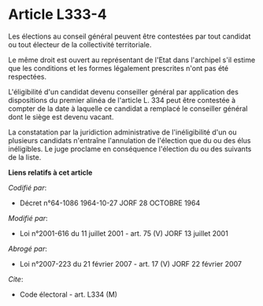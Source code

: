 # Article L333-4

Les élections au conseil général peuvent être contestées par tout candidat ou tout électeur de la collectivité territoriale.

Le même droit est ouvert au représentant de l'Etat dans l'archipel s'il estime que les conditions et les formes légalement
prescrites n'ont pas été respectées.

L'éligibilité d'un candidat devenu conseiller général par application des dispositions du premier alinéa de l'article L. 334
peut être contestée à compter de la date à laquelle ce candidat a remplacé le conseiller général dont le siège est devenu
vacant.

La constatation par la juridiction administrative de l'inéligibilité d'un ou plusieurs candidats n'entraîne l'annulation de
l'élection que du ou des élus inéligibles. Le juge proclame en conséquence l'élection du ou des suivants de la liste.

**Liens relatifs à cet article**

_Codifié par_:

  - Décret n°64-1086 1964-10-27 JORF 28 OCTOBRE 1964

_Modifié par_:

  - Loi n°2001-616 du 11 juillet 2001 - art. 75 (V) JORF 13 juillet 2001

_Abrogé par_:

  - Loi n°2007-223 du 21 février 2007 - art. 17 (V) JORF 22 février 2007

_Cite_:

  - Code électoral - art. L334 (M)
